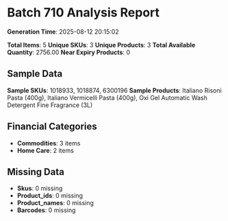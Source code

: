 # Batch 710 Analysis Report

**Generation Time**: 2025-08-12 20:15:02

**Total Items**: 5
**Unique SKUs**: 3
**Unique Products**: 3
**Total Available Quantity**: 2756.00
**Near Expiry Products**: 0

## Sample Data
**Sample SKUs**: 1018933, 1018874, 6300196
**Sample Products**: Italiano Risoni Pasta (400g), Italiano Vermicelli Pasta (400g), Oxi Gel Automatic Wash Detergent Fine Fragrance (3L)

## Financial Categories
- **Commodities**: 3 items
- **Home Care**: 2 items

## Missing Data
- **Skus**: 0 missing
- **Product_ids**: 0 missing
- **Product_names**: 0 missing
- **Barcodes**: 0 missing
